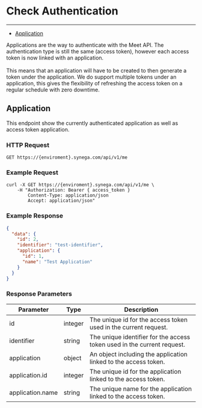 # Check Authentication

---

- [Application](#application)

Applications are the way to authenticate with the Meet API. The authentication type is still the same (access token), however each access token is now linked with an application.
<br><br>
This means that an application will have to be created to then generate a token under the application. We do support multiple tokens under an application, this gives the flexibility of refreshing the access token on a regular schedule with zero downtime.

<a name="application"></a>
## Application

This endpoint show the currently authenticated application as well as access token application.

### HTTP Request

`GET https://{enviroment}.synega.com/api/v1/me`

### Example Request

```shell
curl -X GET https://{enviroment}.synega.com/api/v1/me \
    -H "Authorization: Bearer { access_token }
        Content-Type: application/json
        Accept: application/json"
```

### Example Response

```json
{
  "data": {
    "id": 2,
    "identifier": "test-identifier",
    "application": {
      "id": 1,
      "name": "Test Application"
    }
  }
}
```

### Response Parameters

Parameter | Type | Description
--------- | ---- | -----------
id | integer | The unique id for the access token used in the current request.
identifier | string | The unique identifier for the access token used in the current request.
application | object | An object including the application linked to the access token.
application.id | integer | The unique id for the application linked to the access token.
application.name | string | The unique name for the application linked to the access token.
